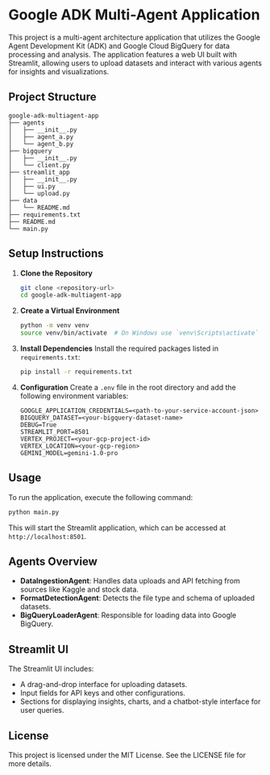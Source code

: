 # Google ADK Multi-Agent Application

This project is a multi-agent architecture application that utilizes the Google Agent Development Kit (ADK) and Google Cloud BigQuery for data processing and analysis. The application features a web UI built with Streamlit, allowing users to upload datasets and interact with various agents for insights and visualizations.

## Project Structure

```
google-adk-multiagent-app
├── agents
│   ├── __init__.py
│   ├── agent_a.py
│   └── agent_b.py
├── bigquery
│   ├── __init__.py
│   └── client.py
├── streamlit_app
│   ├── __init__.py
│   ├── ui.py
│   └── upload.py
├── data
│   └── README.md
├── requirements.txt
├── README.md
└── main.py
```

## Setup Instructions

1. **Clone the Repository**
   ```bash
   git clone <repository-url>
   cd google-adk-multiagent-app
   ```

2. **Create a Virtual Environment**
   ```bash
   python -m venv venv
   source venv/bin/activate  # On Windows use `venv\Scripts\activate`
   ```

3. **Install Dependencies**
   Install the required packages listed in `requirements.txt`:
   ```bash
   pip install -r requirements.txt
   ```

4. **Configuration**
   Create a `.env` file in the root directory and add the following environment variables:
   ```
   GOOGLE_APPLICATION_CREDENTIALS=<path-to-your-service-account-json>
   BIGQUERY_DATASET=<your-bigquery-dataset-name>
   DEBUG=True
   STREAMLIT_PORT=8501
   VERTEX_PROJECT=<your-gcp-project-id>
   VERTEX_LOCATION=<your-gcp-region>
   GEMINI_MODEL=gemini-1.0-pro
   ```

## Usage

To run the application, execute the following command:
```bash
python main.py
```

This will start the Streamlit application, which can be accessed at `http://localhost:8501`.

## Agents Overview

- **DataIngestionAgent**: Handles data uploads and API fetching from sources like Kaggle and stock data.
- **FormatDetectionAgent**: Detects the file type and schema of uploaded datasets.
- **BigQueryLoaderAgent**: Responsible for loading data into Google BigQuery.

## Streamlit UI

The Streamlit UI includes:
- A drag-and-drop interface for uploading datasets.
- Input fields for API keys and other configurations.
- Sections for displaying insights, charts, and a chatbot-style interface for user queries.

## License

This project is licensed under the MIT License. See the LICENSE file for more details.